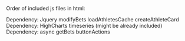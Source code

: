 Order of included js files in html:

Dependency: Jquery
modifyBets
loadAthletesCache
createAthleteCard
Dependency: HighCharts
timeseries (might be already included)
Dependency: async
getBets
buttonActions